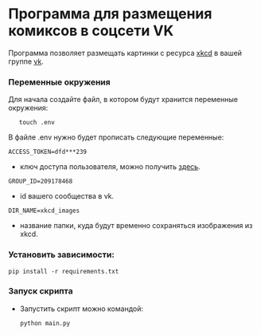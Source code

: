 
# Программа для размещения комиксов в соцсети VK

Программа позволяет размещать картинки с ресурса [xkcd](https://xkcd.com/) в вашей
группе [vk](https://vk.com/).

###  Переменные окружения

Для начала создайте файл, в котором будут хранится переменные окружения:

```
   touch .env
```
В файле .env нужно будет прописать следующие переменные:
```
ACCESS_TOKEN=dfd***239
```
- ключ доступа пользователя, можно получить [здесь](https://vk.com/dev/implicit_flow_user).
```
GROUP_ID=209178468
```
- id вашего сообщества в vk.
```
DIR_NAME=xkcd_images
```
- название папки, куда будут временно сохраняться изображения из xkcd.
  
### Установить зависимости:

   ```
   pip install -r requirements.txt
  ```
###  Запуск скрипта
- Запустить скрипт можно командой:
  ```
  python main.py
  ```
